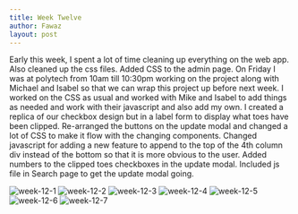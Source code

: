 ```yaml
---
title: Week Twelve
author: Fawaz
layout: post
---
```


Early this week, I spent a lot of time cleaning up everything on the web app. Also cleaned up the css files. Added CSS to the admin page. On Friday I was at polytech from 10am till 10:30pm working on the project along with Michael and Isabel so that we can wrap this project up before next week. I worked on the CSS as usual and worked with Mike and Isabel to add things as needed and work with their javascript and also add my own. I created a replica of our checkbox design but in a label form to display what toes have been clipped. Re-arranged the buttons on the update modal and changed a lot of CSS to make it flow with the changing components. Changed javascript for adding a new feature to append to the top of the 4th column div instead of the bottom so that it is more obvious to the user. Added numbers to the clipped toes checkboxes in the update modal. Included js file in Search page to get the update modal going.

<img src="{{ 'assets/images/week-12-1.png' | relative_url }}" alt="week-12-1" style=""/>
<img src="{{ 'assets/images/week-12-2.png' | relative_url }}" alt="week-12-2" style=""/>
<img src="{{ 'assets/images/week-12-3.png' | relative_url }}" alt="week-12-3" style=""/>
<img src="{{ 'assets/images/week-12-4.png' | relative_url }}" alt="week-12-4" style=""/>
<img src="{{ 'assets/images/week-12-5.png' | relative_url }}" alt="week-12-5" style=""/>
<img src="{{ 'assets/images/week-12-6.png' | relative_url }}" alt="week-12-6" style=""/>
<img src="{{ 'assets/images/week-12-7.png' | relative_url }}" alt="week-12-7" style=""/>